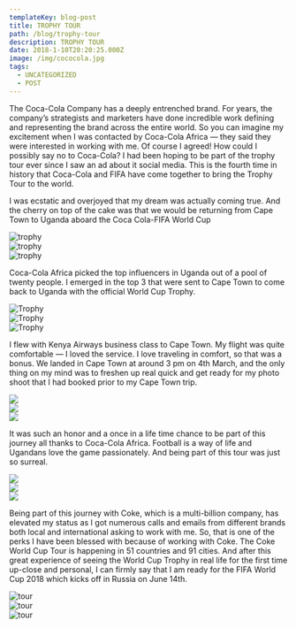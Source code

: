 ```yaml
---
templateKey: blog-post
title: TROPHY TOUR
path: /blog/trophy-tour
description: TROPHY TOUR
date: 2018-1-10T20:20:25.000Z
image: /img/cococola.jpg
tags:
  - UNCATEGORIZED
  - POST
---
```


<div class='trophy'>
  <div class='tour1'></div>
  <div class='tour2'></div>
  <div class='tour3'></div>
</div>

<div class="f">
  <p>
    The Coca-Cola Company has a deeply entrenched brand. For years, the company’s strategists and marketers have done incredible work defining and representing the brand across the entire world.
    So you can imagine my excitement when I was contacted by Coca-Cola Africa  — they said they were interested in working with me. Of course I agreed! How could I possibly say no to Coca-Cola? I had been hoping to be part  of the trophy tour ever since I saw an ad about it social media. This is the fourth time in history that Coca-Cola and FIFA have come together to bring the Trophy Tour to the world.
  </p>
  <p>
    I was ecstatic and overjoyed that my dream was actually coming true. And the cherry on top of the cake was that we would be returning from Cape Town to Uganda aboard the Coca Cola-FIFA World Cup
  </p>
</div>
<div class="row">
  <div class="col">
    <img src="./t1.jpg" alt="trophy"/>
  </div>
  <div class="col">
    <img src="./t2.jpg" alt="trophy"/>
  </div>
  <div class="col">
    <img src="./t3.jpg" alt="trophy"/>
  </div>
</div>
<div>
  <p>
  Coca-Cola Africa picked the top influencers in Uganda out of a pool of twenty people. I emerged in the top 3 that were sent to Cape Town to come back to Uganda with the official World Cup Trophy.
  </p>
</div>
<div class="row">
  <div class="col">
    <img src="./t11.jpg" alt="Trophy">
  </div>
  <div class="col">
    <img src="./t7.jpg" alt="Trophy">
  </div>
  <div class="col">
    <img src="./t20.jpg" alt="Trophy">
  </div>
</div>
<div>
  <p>
  I flew with Kenya Airways business class to Cape Town. My flight was quite comfortable — I
  loved the service. I love traveling in comfort, so that was a bonus.
  We landed in Cape Town at around 3 pm on 4th March, and the only thing on my mind was to freshen
  up real quick and get ready for my photo shoot that I had booked  prior to my Cape Town trip.
  </p>
</div>
<div class="row o">
  <div class="col">
    <img src="./t14.jpeg" src="Trophy">
  </div>
  <div class="col">
      <img src="./t12.jpg" src="Trophy">
  </div>
  <div class="col">
      <img src="./t16.jpeg" src="Trophy">
  </div>
</div>
  <div class="o">
    <p>
    It was such an honor and a once in a life time chance to be part of this journey all thanks to Coca-Cola Africa.
    Football is a way of life and Ugandans love the game passionately. And being part of this tour was just so surreal.
    </p>
  </div>
  <div class="row">
    <div class="col">
      <img src="./t9.jpg" src="Trophy">
    </div>
    <div class="col">
       <img src="./t10.jpg" src="Trophy">
    </div>
     <div class="col">
       <img src="./t17.jpg" src="Trophy">
    </div>
  </div>
<div>
  <p>
  Being part of this journey with Coke, which is a multi-billion company, has elevated
  my status as I got numerous calls and emails from different brands
  both local and international  asking to work with me. So, that is one of the perks
  I have been blessed with because of working with Coke.
  The Coke World Cup Tour is happening  in 51 countries and 91 cities. And after this
  great experience of seeing the World Cup Trophy in real life for the first time up-close
  and personal, I can firmly say that I am ready for the FIFA  World Cup 2018 which kicks off in Russia on June 14th.
  </p>
</div>
  <div class="row">
    <div class="col">
      <img src="./t18.jpeg" alt="tour">
    </div>
    <div class="col">
      <img src="./t13.jpg" alt="tour">
    </div>
    <div class="col">
      <img src="./t14.jpeg" alt="tour">
    </div>
  </div>  
